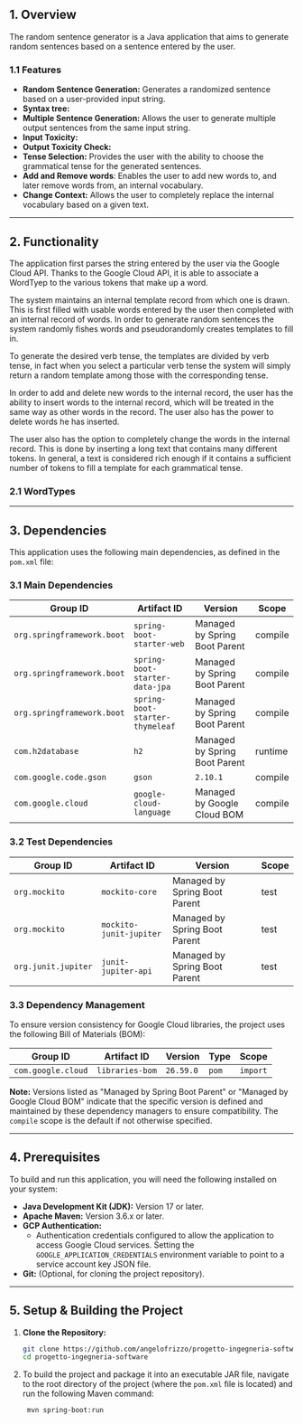 ## 1. Overview

The random sentence generator is a Java application that aims to generate random sentences based on a sentence entered by the user.

### 1.1 Features

* **Random Sentence Generation:** Generates a randomized sentence based on a user-provided input string.
* **Syntax tree:**
* **Multiple Sentence Generation:** Allows the user to generate multiple output sentences from the same input string.
* **Input Toxicity:**
* **Output Toxicity Check:**
* **Tense Selection:** Provides the user with the ability to choose the grammatical tense for the generated sentences.
* **Add and Remove words**: Enables the user to add new words to, and later remove words from, an internal vocabulary.
* **Change Context:** Allows the user to completely replace the internal vocabulary based on a given text.

---

## 2. Functionality

The application first parses the string entered by the user via the Google Cloud API. Thanks to the Google Cloud API, it is able to associate a WordTyep to the various tokens that make up a word.

The system maintains an internal template record from which one is drawn. This is first filled with usable words entered by the user then completed with an internal record of words. In order to generate random sentences the system randomly fishes words and pseudorandomly creates templates to fill in.

To generate the desired verb tense, the templates are divided by verb tense, in fact when you select a particular verb tense the system will simply return a random template among those with the corresponding tense.

In order to add and delete new words to the internal record, the user has the ability to insert words to the internal record, which will be treated in the same way as other words in the record. The user also has the power to delete words he has inserted.

The user also has the option to completely change the words in the internal record. This is done by inserting a long text that contains many different tokens. In general, a text is considered rich enough if it contains a sufficient number of tokens to fill a template for each grammatical tense.

### 2.1 WordTypes

---

## 3. Dependencies

This application uses the following main dependencies, as defined in the `pom.xml` file:

### 3.1 Main Dependencies

| Group ID                 | Artifact ID                     | Version                         | Scope   |
| ------------------------ | ------------------------------- | ------------------------------- | ------- |
| `org.springframework.boot` | `spring-boot-starter-web`       | Managed by Spring Boot Parent | compile |
| `org.springframework.boot` | `spring-boot-starter-data-jpa`  | Managed by Spring Boot Parent | compile |
| `org.springframework.boot` | `spring-boot-starter-thymeleaf` | Managed by Spring Boot Parent | compile |
| `com.h2database`         | `h2`                            | Managed by Spring Boot Parent | runtime |
| `com.google.code.gson`   | `gson`                          | `2.10.1`                        | compile |
| `com.google.cloud`       | `google-cloud-language`         | Managed by Google Cloud BOM   | compile |

### 3.2 Test Dependencies

| Group ID              | Artifact ID               | Version                         | Scope   |
| --------------------- | ------------------------- | ------------------------------- | ------- |
| `org.mockito`         | `mockito-core`            | Managed by Spring Boot Parent | test    |
| `org.mockito`         | `mockito-junit-jupiter`   | Managed by Spring Boot Parent | test    |
| `org.junit.jupiter`   | `junit-jupiter-api`       | Managed by Spring Boot Parent | test    |

### 3.3 Dependency Management

To ensure version consistency for Google Cloud libraries, the project uses the following Bill of Materials (BOM):

| Group ID           | Artifact ID     | Version   | Type  | Scope  |
| ------------------ | --------------- | --------- | ----- | ------ |
| `com.google.cloud` | `libraries-bom` | `26.59.0` | `pom` | `import`|

**Note:** Versions listed as "Managed by Spring Boot Parent" or "Managed by Google Cloud BOM" indicate that the specific version is defined and maintained by these dependency managers to ensure compatibility. The `compile` scope is the default if not otherwise specified.

---

## 4. Prerequisites

To build and run this application, you will need the following installed on your system:

* **Java Development Kit (JDK):** Version 17 or later.
* **Apache Maven:** Version 3.6.x or later.
* **GCP Authentication:**
    * Authentication credentials configured to allow the application to access Google Cloud services. Setting the `GOOGLE_APPLICATION_CREDENTIALS` environment variable to point to a service account key JSON file.
* **Git:** (Optional, for cloning the project repository).

---

## 5. Setup & Building the Project

1. **Clone the Repository:**
    ```bash
    git clone https://github.com/angelofrizzo/progetto-ingegneria-software
    cd progetto-ingegneria-software
    ```

2. To build the project and package it into an executable JAR file, navigate to the root directory of the project (where the `pom.xml` file is located) and run the following Maven command:
   ```bash
    mvn spring-boot:run
   ```

